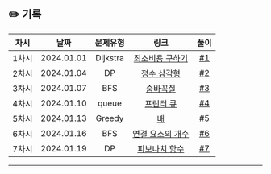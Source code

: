 ## ✏️ 기록

| 차시  |    날짜    | 문제유형 |                           링크                            |                           풀이                           |
| :---: | :--------: | :------: | :-------------------------------------------------------: | :------------------------------------------------------: |
| 1차시 | 2024.01.01 | Dijkstra |  [최소비용 구하기](https://www.acmicpc.net/problem/1916)  | [#1](https://github.com/AlgoLeadMe/AlgoLeadMe-5/pull/5)  |
| 2차시 | 2024.01.04 |    DP    |    [정수 삼각형](https://www.acmicpc.net/problem/1932)    | [#2](https://github.com/AlgoLeadMe/AlgoLeadMe-5/pull/6)  |
| 3차시 | 2024.01.07 |   BFS    |     [숨바꼭질](https://www.acmicpc.net/problem/1697)      | [#3](https://github.com/AlgoLeadMe/AlgoLeadMe-5/pull/5)  |
| 4차시 | 2024.01.10 |  queue   |     [프린터 큐](https://www.acmicpc.net/problem/1966)     | [#4](https://github.com/AlgoLeadMe/AlgoLeadMe-5/pull/17) |
| 5차시 | 2024.01.13 |  Greedy  |        [배](https://www.acmicpc.net/problem/1092)         | [#5](https://github.com/AlgoLeadMe/AlgoLeadMe-5/pull/21) |
| 6차시 | 2024.01.16 |   BFS    | [연결 요소의 개수](https://www.acmicpc.net/problem/11724) | [#6](https://github.com/AlgoLeadMe/AlgoLeadMe-5/pull/25) |
| 7차시 | 2024.01.19 |    DP    |   [피보나치 함수](https://www.acmicpc.net/problem/1003)   | [#7](https://github.com/AlgoLeadMe/AlgoLeadMe-5/pull/5)  |

---
